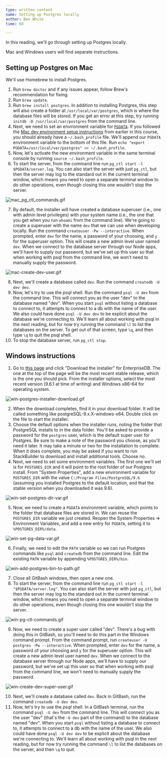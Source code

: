 ```yaml
---
type: written content
name: Setting up Postgres locally
author: Ben White
time: 60

---
```


In this reading, we'll go through setting up Postgres locally.

Mac and Windows users will find separate instructions.

## Setting up Postgres on Mac

We'll use Homebrew to install Postgres.

1. Run `brew doctor` and if any issues appear, follow Brew's recommendation for fixing.
2. Run `brew update`.
3. Run `brew install postgres`. In addition to installing Postgres, this step will also create a folder at `/usr/local/var/postgres`, which is where the database files will be stored. If you get an error at this step, try running `initdb -D /usr/local/var/postgres` from the command line.
4. Next, we need to set an environment variable for [`PGDATA`](https://www.postgresql.org/docs/9.1/static/storage-file-layout.html). If you followed the [Mac dev environment setup instructions](/node-001v5/uuid/578e2970-80d6-11e6-bf54-4d60b9e16dfc) from earlier in this course, you should already have a `~/.bash_profile` file. We'll append our `PGDATA` environment variable to the bottom of this file. Run `echo "export PGDATA=/usr/local/var/postgres" >> ~/.bash_profile`.
5. Now, let's activate the new environment variable in the same terminal console by running `source ~/.bash_profile`.
6. To start the server, from the command line run `pg_ctl start -l $PGDATA/server.log`. You can also start the server with just `pg_ctl`, but then the server may log to the standard out in the current terminal window, which means you need to open a separate terminal window to do other operations, even though closing this one wouldn't stop the server.

  ![mac_pg_ctl_commands.gif](mac_pg_ctl_commands.gif)

7. By default, the installer will have created a database superuser (i.e., one with admin level privileges) with your system name (i.e., the one that you get when you run `whoami` from the command line). We're going to create a superuser with the name `dev` that we can use when developing locally. Run the command `createuser -Pw --interactive`. When prompted, enter `dev` for the name, a password of your choosing, and `y` for the superuser option. This will create a new admin level user named `dev`. When we connect to the database server through our Node apps, we'll have to supply our password, but we've set up this user so that when working with psql from the command line, we won't need to manually supply the password.

  ![mac-create-dev-user.gif](mac-create-dev-user.gif)

8. Next, we'll create a database called `dev`. Run the command `createdb -U dev dev`.
9. Now, let's try to use the *psql* shell. Run the command `psql -U dev` from the command line. This will connect you as the user "dev" to the database named "dev". When you start `psql` without listing a database to connect to, it attempts to connect to a db with the name of the user. We also could have done `psql -U dev dev` to be explicit about the database we're connecting to. We'll learn all about working with psql in the next reading, but for now try running the command `\l` to list the databases on the server. To get out of that screen, type `\q`, and then type `\q` to quit the psql shell.
10. To stop the database server, run `pg_ctl stop`.

## Windows instructions

1. Go to [this page](https://www.postgresql.org/download/windows/) and click "Download the installer" for EnterpriseDB. The one at the top of the page will be the most recent stable release, which is the one you should pick. From the installer options, select the most recent version (9.6.1 at time of writing) and Windows x86-64 for operating system.

  ![win-postgres-installer-download.gif](win-postgres-installer-download.gif)

2. When the download completes, find it in your download folder. It will be called something like postgreSQL-9.x.X-windows-x64. Double click on the file to start the installer.
3. Choose the default options when the installer runs, noting the folder that PostgreSQL installs to in the data folder. You'll be asked to provide a password for the `postgres` user, which is the default super user for Postgres. Be sure to make a note of the password you choose, as you'll need it later. It may take a minute or two for the installation to complete. When it does complete, you may be asked if you want to run StackBuilder to download and install additional tools. Choose no.
4. Next, we need to set some environment variables. The first one we'll set is for `POSTGRES_DIR` and it will point to the root folder of our Postgres install. From "System Properties", add a new environment variable for `POSTGRES_DIR` with the value `C:/Program Files/PostgreSQL/9.6` (assuming you installed Postgres to the default location, and that the stable version when you downloaded it was 9.6).

  ![win-set-postgres-dir-var.gif](win-set-postgres-dir-var.gif)

5. Now, we need to create a `PGDATA` environment variable, which points to the folder that database files are stored in. We can reuse the `POSTGRES_DIR` variable we just created. Reopen the System Properties => Environment Variables, and add a new entry for `PGDATA`, setting it to `%POSTGRES_DIR%/data`.

  ![win-set-pg-data-var.gif](win-set-pg-data-var.gif)

6. Finally, we need to edit the `PATH` variable so we can run Postgres commands like `psql` and `createdb` from the command line. Edit the existing `PATH` variable by appending `%POSTGRES_DIR%/bin`.

  ![win-add-postgres-bin-to-path.gif](win-add-postgres-bin-to-path.gif)

7. Close all GitBash windows, then open a new one.
8. To start the server, from the command line run `pg_ctl start -l "$PGDATA/server.log"`. You can also start the server with just `pg_ctl`, but then the server may log to the standard out in the current terminal window, which means you need to open a separate terminal window to do other operations, even though closing this one wouldn't stop the server.

  ![win-pg-ctl-commands.gif](win-pg-ctl-commands.gif)

9. Now, we need to create a super user called "dev". There's a bug with doing this in GitBash, so you'll need to do this part in the Windows command prompt. From the command prompt, run `createuser -U postgres -Pw --interactive`. When prompted, enter `dev` for the name, a password of your choosing and `y` for the superuser option. This will create a new admin level user named `dev`. When we connect to the database server through our Node apps, we'll have to supply our password, but we've set up this user so that when working with psql from the command line, we won't need to manually supply the password.

  ![win-create-dev-super-user.gif](win-create-dev-super-user.gif)

10. Next, we'll create a database called `dev`. Back in GitBash, run the command `createdb -U dev dev`.
11. Now, let's try to use the *psql* shell. In a GitBash terminal, run the command `psql -U dev` from the command line. This will connect you as the user "dev" (that's the `-U dev` part of the command) to the database named "dev". When you start `psql` without listing a database to connect to, it attempts to connect to a db with the name of the user. We also could have done `psql -U dev dev` to be explicit about the database we're connecting to. We'll learn all about working with psql in the next reading, but for now try running the command `\l` to list the databases on the server, and then `\q` to quit.

